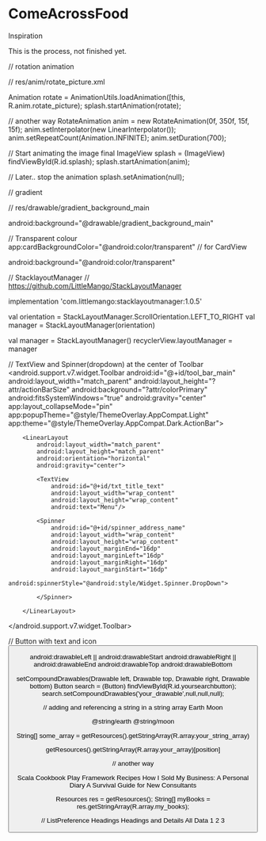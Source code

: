 # ComeAcrossFood
Inspiration

This is the process, not finished yet.


// rotation animation

// res/anim/rotate_picture.xml
<?xml version="1.0" encoding="utf-8"?>
<set xmlns:android="http://schemas.android.com/apk/res/android" 
    android:shareInterpolator="false">
    <rotate 
		android:fromDegrees="0"
		android:toDegrees="360"
		android:duration="5000"
		android:pivotX="50%"
		android:pivotY="50%">
	</rotate>
</set>

Animation rotate = AnimationUtils.loadAnimation([this, R.anim.rotate_picture);
splash.startAnimation(rotate);


// another way
RotateAnimation anim = new RotateAnimation(0f, 350f, 15f, 15f);
anim.setInterpolator(new LinearInterpolator());
anim.setRepeatCount(Animation.INFINITE);
anim.setDuration(700);

// Start animating the image
final ImageView splash = (ImageView) findViewById(R.id.splash);
splash.startAnimation(anim);

// Later.. stop the animation
splash.setAnimation(null);


// gradient

// res/drawable/gradient_background_main
<?xml version="1.0" encoding="utf-8"?>
<shape xmlns:android="http://schemas.android.com/apk/res/android">
    <gradient
        android:angle="90"
        android:endColor="@color/colorPrimaryText"
        android:startColor="@color/colorPrimary"
        android:type="linear" />
</shape>

android:background="@drawable/gradient_background_main"

// Transparent colour
app:cardBackgroundColor="@android:color/transparent" // for CardView

android:background="@android:color/transparent" 


// StacklayoutManager
// https://github.com/LittleMango/StackLayoutManager

implementation 'com.littlemango:stacklayoutmanager:1.0.5'

val orientation = StackLayoutManager.ScrollOrientation.LEFT_TO_RIGHT
val manager = StackLayoutManager(orientation)

val manager = StackLayoutManager()
recyclerView.layoutManager = manager


// TextView and Spinner(dropdown) at the center of Toolbar
<android.support.v7.widget.Toolbar
        android:id="@+id/tool_bar_main"
        android:layout_width="match_parent"
        android:layout_height="?attr/actionBarSize"
        android:background="?attr/colorPrimary"
        android:fitsSystemWindows="true"
        android:gravity="center"
        app:layout_collapseMode="pin"
        app:popupTheme="@style/ThemeOverlay.AppCompat.Light"
        app:theme="@style/ThemeOverlay.AppCompat.Dark.ActionBar">

        <LinearLayout
            android:layout_width="match_parent"
            android:layout_height="match_parent"
            android:orientation="horizontal"
            android:gravity="center">
			
			<TextView
				android:id="@+id/txt_title_text"
				android:layout_width="wrap_content"
				android:layout_height="wrap_content"
				android:text="Menu"/>

            <Spinner
                android:id="@+id/spinner_address_name"
                android:layout_width="wrap_content"
                android:layout_height="wrap_content"
                android:layout_marginEnd="16dp"
                android:layout_marginLeft="16dp"
                android:layout_marginRight="16dp"
                android:layout_marginStart="16dp"
                android:spinnerStyle="@android:style/Widget.Spinner.DropDown">

            </Spinner>

        </LinearLayout>

</android.support.v7.widget.Toolbar>


// Button with text and icon
<Button
    android:id="@+id/bSearch"
    android:layout_width="fill_parent"
    android:layout_height="wrap_content"
    android:padding="16dp"
    android:text="Search"
    android:drawableLeft="@android:drawable/ic_menu_search"
    android:textSize="24sp"/>
	
android:drawableLeft	||	android:drawableStart
android:drawableRight	||	android:drawableEnd
android:drawableTop
android:drawableBottom

setCompoundDrawables(Drawable left, Drawable top, Drawable right, Drawable bottom)
Button search = (Button) findViewById(R.id.yoursearchbutton);
search.setCompoundDrawables('your_drawable',null,null,null);


// adding and referencing a string in a string array
<string name="earth">Earth</string>
<string name="moon">Moon</string>

<string-array name="system">
    <item>@string/earth</item>
    <item>@string/moon</item>
</string-array>

String[] some_array = getResources().getStringArray(R.array.your_string_array)

getResources().getStringArray(R.array.your_array)[position]

// another way
<?xml version="1.0" encoding="utf-8"?>
<resources>
    <string-array name="my_books">
        <item>Scala Cookbook</item>
        <item>Play Framework Recipes</item>
        <item>How I Sold My Business: A Personal Diary</item>
        <item>A Survival Guide for New Consultants</item>
    </string-array>
</resources>

Resources res = getResources();
String[] myBooks = res.getStringArray(R.array.my_books);


// ListPreference
<resources>
    <string-array name="listArray">
        <item>Headings</item>
        <item>Headings and Details</item>
        <item>All Data</item>
    </string-array>
    <string-array name="listValues">
        <item>1</item>
        <item>2</item>
        <item>3</item>
    </string-array>
</resources>

<ListPreference android:title="Download Details"
                android:summary="Select the kind of data that you would like to download"
                android:key="downloadType"
                android:defaultValue="1"
                android:entries="@array/listArray"
                android:entryValues="@array/listValues" />
